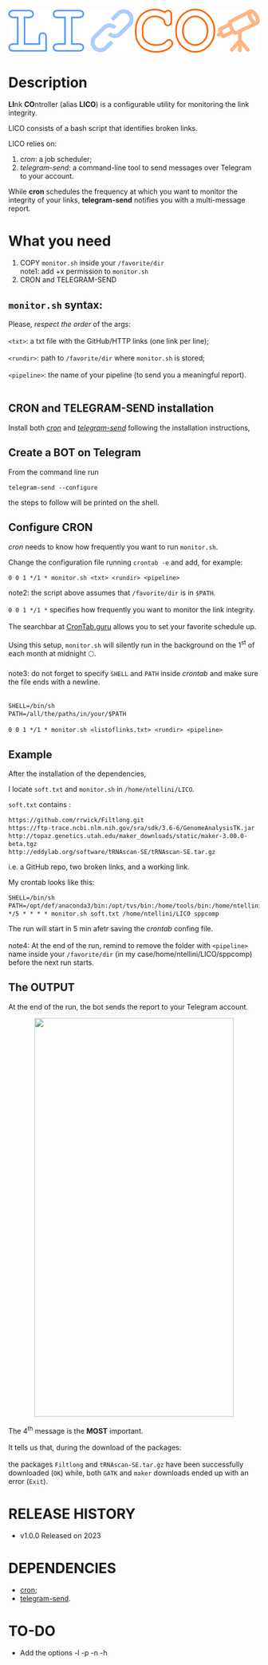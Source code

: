 <p align="center" >
<img src="https://github.com/nicolo-tellini/LICO/blob/main/lico3.png">
<p/>

# Description

**LI**nk **CO**ntroller (alias **LICO**) is a configurable utility for monitoring the link integrity.

LICO consists of a bash script that identifies broken links.

LICO relies on:

1) *cron*: a job scheduler;
2) *telegram-send*: a command-line tool to send messages over Telegram to your account.

While **cron** schedules the frequency at which you want to monitor the integrity of your links, **telegram-send** notifies you with a multi-message report.

# What you need

1. COPY ```monitor.sh``` inside your ```/favorite/dir ```<br>
note1: add +x permission to ```monitor.sh ```
2. CRON and TELEGRAM-SEND

## ```monitor.sh``` syntax:<br>

Please, *respect the order* of the args: <br>
<br>
```<txt>```: a txt file with the GitHub/HTTP links (one link per line);<br>
<br>
```<rundir>```: path to ```/favorite/dir``` where ```monitor.sh``` is stored;<br>
<br>
```<pipeline>```: the name of your pipeline (to send you a meaningful report).<br>
<br>

## CRON and TELEGRAM-SEND installation
Install both [*cron*](https://www.digitalocean.com/community/tutorials/how-to-use-cron-to-automate-tasks-ubuntu-1804) and [*telegram-send*](https://pypi.org/project/telegram-send/) following the installation instructions,

## Create a BOT on Telegram
From the command line run 
  ```
telegram-send --configure
  ```
the steps to follow will be printed on the shell.

## Configure CRON
*cron* needs to know how frequently you want to run ```monitor.sh```.

Change the configuration file running ```crontab -e``` and add, for example:

```
0 0 1 */1 * monitor.sh <txt> <rundir> <pipeline>
```
note2: the script above assumes that ```/favorite/dir``` is in ```$PATH```.<br>
<br>
 ```0 0 1 */1 *``` specifies how frequently you want to monitor the link integrity. <br>
<br>
The searchbar at [CronTab.guru](https://crontab.guru/) allows you to set your favorite schedule up.<br>
<br>
Using this setup, ```monitor.sh``` will silently run in the background on the 1<sup>st</sup> of each month at midnight 🌕.<br>
<br>
note3: do not forget to specify ```SHELL``` and ```PATH``` inside *crontab* and make sure the file ends with a newline.<br>
<br>

 ```
SHELL=/bin/sh
PATH=/all/the/paths/in/your/$PATH

0 0 1 */1 * monitor.sh <listoflinks.txt> <rundir> <pipeline>

 ```

## Example

After the installation of the dependencies,

I locate  ```soft.txt``` and  ```monitor.sh``` in  ```/home/ntellini/LICO```.

 ```soft.txt``` contains :
```
https://github.com/rrwick/Filtlong.git
https://ftp-trace.ncbi.nlm.nih.gov/sra/sdk/3.6-6/GenomeAnalysisTK.jar
http://topaz.genetics.utah.edu/maker_downloads/static/maker-3.00.0-beta.tgz
http://eddylab.org/software/tRNAscan-SE/tRNAscan-SE.tar.gz
```
i.e. a GitHub repo, two broken links, and a working link.

My crontab looks like this:

```
SHELL=/bin/sh
PATH=/opt/def/anaconda3/bin:/opt/tvs/bin:/home/tools/bin:/home/ntellini/.local/bin:/usr/local/bin:/usr/bin:/bin:/usr/lib/mit/sbin:/snap/bin:/home/ntellini/LICO
*/5 * * * * monitor.sh soft.txt /home/ntellini/LICO sppcomp

```
The run will start in 5 min afetr saving the *crontab* confing file. <br>
<br>
note4: At the end of the run, remind to remove the folder with ```<pipeline>``` name inside your ```/favorite/dir``` (in my case/home/ntellini/LICO/sppcomp) before the next run starts. 

## The OUTPUT

At the end of the run, the bot sends the report to your Telegram account.

<p align="center" >
<img src="https://github.com/nicolo-tellini/LICO/blob/main/LICO_OK.png" width="400" height="800">
<p/>
  
The 4<sup>th</sup> message is the **MOST** important.<br>
 <br>
It tells us that, during the download of the packages: <br>
<br>
the packages ```Filtlong``` and  ```tRNAscan-SE.tar.gz``` have been successfully downloaded (```OK```) while, both ```GATK``` and ```maker``` downloads ended up with an error (```Exit```).

# RELEASE HISTORY

* v1.0.0 Released on 2023

# DEPENDENCIES

* [cron](https://github.com/samtools/samtools/releases);
* [telegram-send](https://pypi.org/project/telegram-send/).

# TO-DO 
- Add the options -l -p -n -h 
